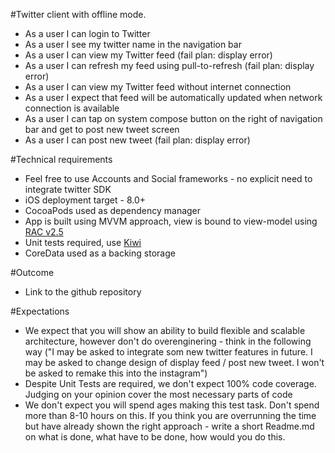 #Twitter client with offline mode.

- As a user I can login to Twitter
- As a user I see my twitter name in the navigation bar
- As a user I can view my Twitter feed (fail plan: display error)
- As a user I can refresh my feed using pull-to-refresh (fail plan: display error)
- As a user I can view my Twitter feed without internet connection
- As a user I expect that feed will be automatically updated when network connection is available
- As a user I can tap on system compose button on the right of navigation bar and get to post new tweet screen
- As a user I can post new tweet (fail plan: display error)

#Technical requirements

- Feel free to use Accounts and Social frameworks - no explicit need to integrate twitter SDK
- iOS deployment target - 8.0+
- CocoaPods used as dependency manager
- App is built using MVVM approach, view is bound to view-model using [RAC v2.5](https://github.com/ReactiveCocoa/ReactiveCocoa/releases/tag/v2.5)
- Unit tests required, use [Kiwi](https://github.com/kiwi-bdd/Kiwi)
- CoreData used as a backing storage

#Outcome

- Link to the github repository

#Expectations

- We expect that you will show an ability to build flexible and scalable architecture, however don't do overenginering - think in the following way ("I may be asked to integrate som new twitter features in future. I may be asked to change design of display feed / post new tweet. I won't be asked to remake this into the instagram")
- Despite Unit Tests are required, we don't expect 100% code coverage. Judging on your opinion cover the most necessary parts of code
- We don't expect you will spend ages making this test task. Don't spend more than 8-10 hours on this. If you think you are overrunning the time but have already shown the right approach - write a short Readme.md on what is done, what have to be done, how would you do this.
